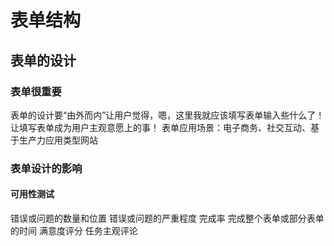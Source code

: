 
# 表单结构
## 表单的设计
### 表单很重要
表单的设计要“由外而内”让用户觉得，嗯，这里我就应该填写表单输入些什么了！
让填写表单成为用户主观意愿上的事！
表单应用场景：电子商务、社交互动、基于生产力应用类型网站
 
### 表单设计的影响
#### 可用性测试
错误或问题的数量和位置
错误或问题的严重程度
完成率
完成整个表单或部分表单的时间
满意度评分
任务主观评论
